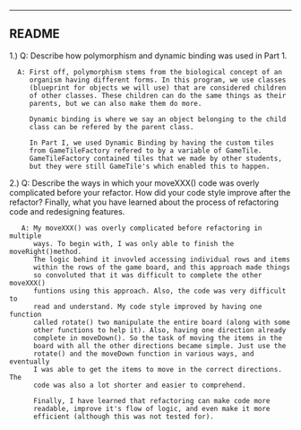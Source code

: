 ------
README
------

  1.) Q: Describe how polymorphism and dynamic binding was used in Part 1.
  
      A: First off, polymorphism stems from the biological concept of an
         organism having different forms. In this program, we use classes
         (blueprint for objects we will use) that are considered children
         of other classes. These children can do the same things as their
         parents, but we can also make them do more. 
         
         Dynamic binding is where we say an object belonging to the child
         class can be refered by the parent class.
         
         In Part I, we used Dynamic Binding by having the custom tiles
         from GameTileFactory refered to by a variable of GameTile.
         GameTileFactory contained tiles that we made by other students,
         but they were still GameTile's which enabled this to happen.
         
     
   2.) Q: Describe the ways in which your moveXXX() code was overly 
          complicated before your refactor. How did your code style 
          improve after the refactor?  Finally, what you have learned 
          about the process of refactoring code and redesigning features. 
          
          
       A: My moveXXX() was overly complicated before refactoring in multiple
          ways. To begin with, I was only able to finish the moveRight()method.
          The logic behind it invovled accessing individual rows and items
          within the rows of the game board, and this approach made things
          so convoluted that it was difficult to complete the other moveXXX()
          funtions using this approach. Also, the code was very difficult to
          read and understand. My code style improved by having one function
          called rotate() two manipulate the entire board (along with some
          other functions to help it). Also, having one direction already
          complete in moveDown(). So the task of moving the items in the
          board with all the other directions became simple. Just use the
          rotate() and the moveDown function in various ways, and eventually
          I was able to get the items to move in the correct directions. The
          code was also a lot shorter and easier to comprehend.
          
          Finally, I have learned that refactoring can make code more
          readable, improve it's flow of logic, and even make it more
          efficient (although this was not tested for).
  